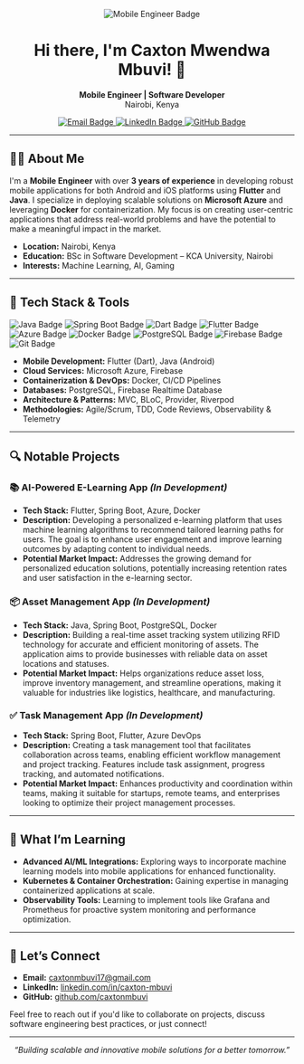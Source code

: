 <!--
  README.md
  Author: Caxton Mwendwa Mbuvi
  Description: Professional GitHub profile README
-->

<p align="center">
  <img src="https://img.shields.io/badge/Mobile%20Engineer-Cloud%20%7C%20AI%20Driven-blue.svg?style=for-the-badge" alt="Mobile Engineer Badge">
</p>

<h1 align="center">Hi there, I'm Caxton Mwendwa Mbuvi! 👋</h1>

<p align="center">
  <strong>Mobile Engineer | Software Developer</strong> <br/>
  Nairobi, Kenya
</p>

<p align="center">
  <a href="mailto:caxtonmbuvi17@gmail.com">
    <img src="https://img.shields.io/badge/Email-caxtonmbuvi17%40gmail.com-red?style=flat-square&logo=gmail&logoColor=white" alt="Email Badge"/>
  </a>
  <a href="https://linkedin.com/in/caxton-mbuvi">
    <img src="https://img.shields.io/badge/LinkedIn-caxton--mbuvi-blue?style=flat-square&logo=linkedin&logoColor=white" alt="LinkedIn Badge"/>
  </a>
  <a href="https://github.com/caxtonmbuvi">
    <img src="https://img.shields.io/badge/GitHub-caxtonmbuvi-black?style=flat-square&logo=github&logoColor=white" alt="GitHub Badge"/>
  </a>
</p>

---

## 👨‍💻 About Me

I'm a **Mobile Engineer** with over **3 years of experience** in developing robust mobile applications for both Android and iOS platforms using **Flutter** and **Java**. I specialize in deploying scalable solutions on **Microsoft Azure** and leveraging **Docker** for containerization. My focus is on creating user-centric applications that address real-world problems and have the potential to make a meaningful impact in the market.

- **Location:** Nairobi, Kenya  
- **Education:** BSc in Software Development – KCA University, Nairobi  
- **Interests:** Machine Learning, AI, Gaming  

---

## 🔧 Tech Stack & Tools

<p align="left">
  <img src="https://img.shields.io/badge/Java-ED8B00?style=flat&logo=java&logoColor=white" alt="Java Badge"/>
  <img src="https://img.shields.io/badge/Spring%20Boot-6DB33F?style=flat&logo=spring-boot&logoColor=white" alt="Spring Boot Badge"/>
  <img src="https://img.shields.io/badge/Dart-0175C2?style=flat&logo=dart&logoColor=white" alt="Dart Badge"/>
  <img src="https://img.shields.io/badge/Flutter-02569B?style=flat&logo=flutter&logoColor=white" alt="Flutter Badge"/>
  <img src="https://img.shields.io/badge/Azure-0078D4?style=flat&logo=microsoft-azure&logoColor=white" alt="Azure Badge"/>
  <img src="https://img.shields.io/badge/Docker-2496ED?style=flat&logo=docker&logoColor=white" alt="Docker Badge"/>
  <img src="https://img.shields.io/badge/PostgreSQL-316192?style=flat&logo=postgresql&logoColor=white" alt="PostgreSQL Badge"/>
  <img src="https://img.shields.io/badge/Firebase-ffca28?style=flat&logo=firebase&logoColor=black" alt="Firebase Badge"/>
  <img src="https://img.shields.io/badge/Git-F05032?style=flat&logo=git&logoColor=white" alt="Git Badge"/>
</p>

- **Mobile Development:** Flutter (Dart), Java (Android)  
- **Cloud Services:** Microsoft Azure, Firebase  
- **Containerization & DevOps:** Docker, CI/CD Pipelines  
- **Databases:** PostgreSQL, Firebase Realtime Database  
- **Architecture & Patterns:** MVC, BLoC, Provider, Riverpod  
- **Methodologies:** Agile/Scrum, TDD, Code Reviews, Observability & Telemetry  

---

## 🔍 Notable Projects

### 📚 AI-Powered E-Learning App *(In Development)*

- **Tech Stack:** Flutter, Spring Boot, Azure, Docker
- **Description:** Developing a personalized e-learning platform that uses machine learning algorithms to recommend tailored learning paths for users. The goal is to enhance user engagement and improve learning outcomes by adapting content to individual needs.
- **Potential Market Impact:** Addresses the growing demand for personalized education solutions, potentially increasing retention rates and user satisfaction in the e-learning sector.

### 📦 Asset Management App *(In Development)*

- **Tech Stack:** Java, Spring Boot, PostgreSQL, Docker
- **Description:** Building a real-time asset tracking system utilizing RFID technology for accurate and efficient monitoring of assets. The application aims to provide businesses with reliable data on asset locations and statuses.
- **Potential Market Impact:** Helps organizations reduce asset loss, improve inventory management, and streamline operations, making it valuable for industries like logistics, healthcare, and manufacturing.

### ✅ Task Management App *(In Development)*

- **Tech Stack:** Spring Boot, Flutter, Azure DevOps
- **Description:** Creating a task management tool that facilitates collaboration across teams, enabling efficient workflow management and project tracking. Features include task assignment, progress tracking, and automated notifications.
- **Potential Market Impact:** Enhances productivity and coordination within teams, making it suitable for startups, remote teams, and enterprises looking to optimize their project management processes.

---

## 🌱 What I’m Learning

- **Advanced AI/ML Integrations:** Exploring ways to incorporate machine learning models into mobile applications for enhanced functionality.
- **Kubernetes & Container Orchestration:** Gaining expertise in managing containerized applications at scale.
- **Observability Tools:** Learning to implement tools like Grafana and Prometheus for proactive system monitoring and performance optimization.

---

## 🤝 Let’s Connect

- **Email:** [caxtonmbuvi17@gmail.com](mailto:caxtonmbuvi17@gmail.com)  
- **LinkedIn:** [linkedin.com/in/caxton-mbuvi](https://linkedin.com/in/caxton-mbuvi)  
- **GitHub:** [github.com/caxtonmbuvi](https://github.com/caxtonmbuvi)

Feel free to reach out if you'd like to collaborate on projects, discuss software engineering best practices, or just connect!

---

<p align="center">
  <em>“Building scalable and innovative mobile solutions for a better tomorrow.”</em>
</p>
